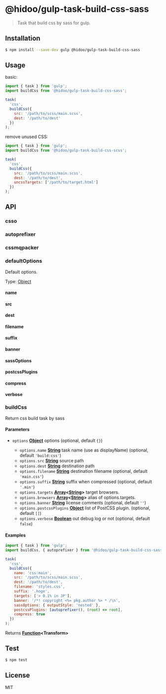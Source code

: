 # @hidoo/gulp-task-build-css-sass

> Task that build css by sass for gulp.

## Installation

```sh
$ npm install --save-dev gulp @hidoo/gulp-task-build-css-sass
```

## Usage

basic:

```js
import { task } from 'gulp';
import buildCss from '@hidoo/gulp-task-build-css-sass';

task(
  'css',
  buildCss({
    src: '/path/to/scss/main.scss',
    dest: '/path/to/dest'
  })
);
```

remove unused CSS:

```js
import { task } from 'gulp';
import buildCss from '@hidoo/gulp-task-build-css-scss';

task(
  'css',
  buildCss({
    src: '/path/to/scss/main.scss',
    dest: '/path/to/dest',
    uncssTargets: ['/path/to/target.html']
  })
);
```

## API

<!-- Generated by documentation.js. Update this documentation by updating the source code. -->

### csso

### autoprefixer

### cssmqpacker

### defaultOptions

Default options.

Type: [Object](https://developer.mozilla.org/docs/Web/JavaScript/Reference/Global_Objects/Object)

#### name

#### src

#### dest

#### filename

#### suffix

#### banner

#### sassOptions

#### postcssPlugins

#### compress

#### verbose

### buildCss

Return css build task by sass

#### Parameters

- `options` **[Object](https://developer.mozilla.org/docs/Web/JavaScript/Reference/Global_Objects/Object)** options (optional, default `{}`)

  - `options.name` **[String](https://developer.mozilla.org/docs/Web/JavaScript/Reference/Global_Objects/String)** task name (use as displayName) (optional, default `'build:css'`)
  - `options.src` **[String](https://developer.mozilla.org/docs/Web/JavaScript/Reference/Global_Objects/String)** source path
  - `options.dest` **[String](https://developer.mozilla.org/docs/Web/JavaScript/Reference/Global_Objects/String)** destination path
  - `options.filename` **[String](https://developer.mozilla.org/docs/Web/JavaScript/Reference/Global_Objects/String)** destination filename (optional, default `'main.css'`)
  - `options.suffix` **[String](https://developer.mozilla.org/docs/Web/JavaScript/Reference/Global_Objects/String)** suffix when compressed (optional, default `'.min'`)
  - `options.targets` **[Array](https://developer.mozilla.org/docs/Web/JavaScript/Reference/Global_Objects/Array)<[String](https://developer.mozilla.org/docs/Web/JavaScript/Reference/Global_Objects/String)>** target browsers.
  - `options.browsers` **[Array](https://developer.mozilla.org/docs/Web/JavaScript/Reference/Global_Objects/Array)<[String](https://developer.mozilla.org/docs/Web/JavaScript/Reference/Global_Objects/String)>** alias of options.targets.
  - `options.banner` **[String](https://developer.mozilla.org/docs/Web/JavaScript/Reference/Global_Objects/String)** license comments (optional, default `''`)
  - `options.postcssPlugins` **[Object](https://developer.mozilla.org/docs/Web/JavaScript/Reference/Global_Objects/Object)** list of PostCSS plugin. (optional, default `[]`)
  - `options.verbose` **[Boolean](https://developer.mozilla.org/docs/Web/JavaScript/Reference/Global_Objects/Boolean)** out debug log or not (optional, default `false`)

#### Examples

```javascript
import { task } from 'gulp';
import buildCss, { autoprefixer } from '@hidoo/gulp-task-build-css-sass';

task(
  'css',
  buildCss({
    name: 'css:main',
    src: '/path/to/scss/main.scss',
    dest: '/path/to/dest',
    filename: 'styles.css',
    suffix: '.hoge',
    targets: ['> 0.1% in JP'],
    banner: '/*! copyright <%= pkg.author %> * /\n',
    sassOptions: { outputStyle: 'nested' },
    postcssPlugins: [autoprefixer(), (root) => root],
    compress: true
  })
);
```

Returns **[Function](https://developer.mozilla.org/docs/Web/JavaScript/Reference/Statements/function)\<Transform>**&#x20;

## Test

```sh
$ npm test
```

## License

MIT
